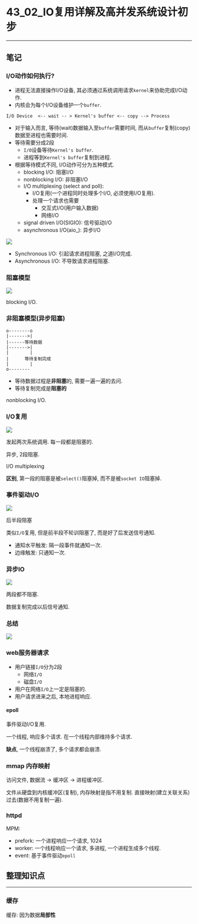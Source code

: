 # 43_02_IO复用详解及高并发系统设计初步

---

## 笔记

### I/O动作如何执行?

* 进程无法直接操作I/O设备, 其必须通过系统调用请求`kernel`来协助完成I/O动作.
* 内核会为每个I/O设备维护一个`buffer`.


```
I/O Device  <-- wait -- > Kernel's buffer <-- copy --> Process
```

* 对于输入而言, 等待(wait)数据输入至`buffer`需要时间, 而从`buffer`复制(copy)数据至进程也需要时间.
* 等待需要分成2段
	* `I/O`设备等待`Kernel's buffer`.
	* 进程等到`Kernel's buffer`复制到进程.
* 根据等待模式不同, I/O动作可分为五种模式.
	* blocking I/O: 阻塞I/O
	* nonblocking I/O: 非阻塞I/O
	* I/O multiplexing (select and poll): 
		* I/O复用(一个进程同时处理多个I/O, 必须使用I/O复用).
		* 处理一个请求也需要
			* 交互式I/O(用户输入数据)
			* 网络I/O
	* signal driven I/O(SIGIO): 信号驱动I/O
	* asynchronous I/O(aio_): 异步I/O

![](./img/43_02_1.png)

* Synchronous I/O: 引起请求进程阻塞, 之道I/O完成.
* Asynchronous I/O: 不导致请求进程阻塞.


### 阻塞模型

![](./img/43_02_3.png)

blocking I/O.

### 非阻塞模型(异步阻塞)

```
o--------o
|------->| 
|------等待数据
|------->|
|        |
|      等待复制完成
|        |
o--------
```

* 等待数据过程是**非阻塞**的, 需要一遍一遍的去问.
* 等待复制完成是**阻塞的**

nonblocking I/O.

### I/O复用

![](./img/43_02_2.png)

发起两次系统调用. 每一段都是阻塞的.

异步, 2段阻塞.

I/O multiplexing

**区别**, 第一段的阻塞是被`select()`阻塞掉, 而不是被`socket IO`阻塞掉.

### 事件驱动I/O

![](./img/43_02_5.png)

后半段阻塞

类似`I/O`复用, 但是前半段不轮训阻塞了, 而是好了后发送信号通知.

* 通知水平触发: 隔一段事件就通知一次.
* 边缘触发: 只通知一次.

### 异步IO

![](./img/43_02_6.png)

两段都不阻塞.

数据复制完成以后信号通知.

### 总结

![](./img/43_02_4.png)

### web服务器请求

* 用户链接`I/O`分为2段
	* 网络`I/O`
	* 磁盘`I/O`
* 用户在网络`I/O`上一定是阻塞的.
* 用户请求进来之后, 本地进程响应.

#### epoll

事件驱动I/O复用.

一个线程, 响应多个请求. 在一个线程内部维持多个请求.

**缺点**, 一个线程崩溃了, 多个请求都会崩溃.

### mmap 内存映射

访问文件, 数据流 -> 缓冲区 -> 进程缓冲区.

文件从硬盘到内核缓冲区(复制), 内存映射是指不用复制. 直接映射(建立关联关系)过去(数据不用复制一遍).

### httpd

MPM:

* prefork: 一个进程响应一个请求, 1024
* worker: 一个线程响应一个请求, 多进程, 一个进程生成多个线程.
* event: 基于事件驱动`epoll`

## 整理知识点

---

### 缓存 

缓存: 因为数据**局部性**